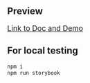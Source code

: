 ## Preview

<span style="font-size:larger;">[Link to Doc and Demo](https://igorsmugalov.github.io/react-shared)</span>

## For local testing

```bash
npm i
npm run storybook
```
